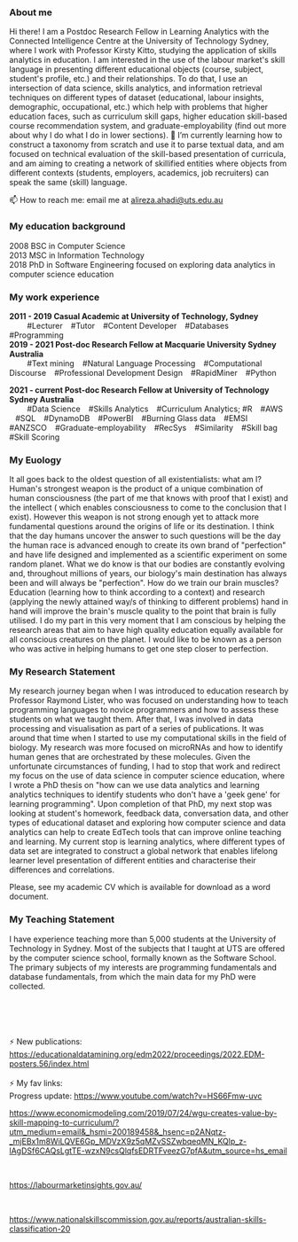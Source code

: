 <h3> About me </h3> 

Hi there! I am a Postdoc Research Fellow in Learning Analytics with the Connected Intelligence Centre at the University of Technology Sydney, where I work with Professor Kirsty Kitto, studying the application of skills analytics in education. I am interested in the use of the labour market's skill language in presenting different educational objects (course, subject, student's profile, etc.) and their relationships. To do that, I use an intersection of data science, skills analytics, and information retrieval techniques on different types of dataset (educational, labour insights, demographic, occupational, etc.) which help with problems that higher education faces, such as curriculum skill gaps, higher education skill-based course recommendation system, and graduate-employability (find out more about why I do what I do in lower sections).
🌱 I’m currently learning how to construct a taxonomy from scratch and use it to parse textual data, and am focused on technical evaluation of the skill-based presentation of curricula, and am aiming to creating a network of skillified entities where objects from different contexts (students, employers, academics, job recruiters) can speak the same (skill) language.
<br>

📫 How to reach me: email me at alireza.ahadi@uts.edu.au 

<h3> My education background </h3> 
 2008 BSC in Computer Science <br>
 2013 MSC in Information Technology <br>
 2018 PhD in Software Engineering focused on exploring data analytics in computer science education 

<h3> My work experience </h3>
<b> 2011 - 2019 Casual Academic at University of Technology, Sydney  </b> <br>
 &emsp;&emsp; #Lecturer &ensp; #Tutor &ensp; #Content Developer &ensp; #Databases &ensp; #Programming <br>
<b> 2019 - 2021 Post-doc Research Fellow at Macquarie University Sydney Australia  </b> <br>
 &emsp;&emsp; #Text mining &ensp; #Natural Language Processing &ensp; #Computational Discourse &ensp; #Professional Development Design &ensp; #RapidMiner &ensp; #Python  <br>
  
<b> 2021 - current Post-doc Research Fellow at University of Technology Sydney Australia </b> <br>
&emsp;&emsp; #Data Science &ensp; #Skills Analytics &ensp; #Curriculum Analytics; #R &ensp; #AWS &ensp; #SQL &ensp;      #DynamoDB &ensp;  #PowerBI &ensp; #Burning Glass data &ensp; #EMSI 
&ensp;  #ANZSCO    &ensp;  #Graduate-employability     &ensp;    #RecSys    &ensp;      #Similarity     &ensp;   #Skill bag     &ensp;   #Skill Scoring   <br>

<h3> My Euology </h3> 
It all goes back to the oldest question of all existentialists: what am I? Human's strongest weapon is the product of a unique combination of human consciousness (the part of me that knows with proof that I exist) and the intellect ( which enables consciousness to come to the conclusion that I exist). However this weapon is not strong enough yet to attack more fundamental questions around the origins of life or its destination. I think that the day humans uncover the answer to such questions will be the day the human race is advanced enough to create its own brand of "perfection" and have life designed and implemented as a scientific experiment on some random planet. What we do know is that our bodies are constantly evolving and, throughout millions of years, our biology's main destination has always been and will always be "perfection". How do we train our brain muscles? Education (learning how to think according to a context) and research (applying the newly attained way/s of thinking to different problems) hand in hand will improve the brain's muscle quality to the point that brain is fully utilised. I do my part in this very moment that I am conscious by helping the research areas that aim to have high quality education equally available for all conscious creatures on the planet. I would like to be known as a person who was active in helping humans to get one step closer to perfection.
<h3> My Research Statement</h3> 
My research journey began when I was introduced to education research by Professor Raymond Lister, who was focused on understanding how to teach programming languages to novice programmers and how to assess these students on what we taught them. After that, I was involved in data processing and visualisation as part of a series of publications. It was around that time when I started to use my computational skills in the field of biology. My research was more focused on microRNAs and how to identify human genes that are orchestrated by these molecules. Given the unfortunate circumstances of funding, I had to stop that work and redirect my focus on the use of data science in computer science education, where I wrote a PhD thesis on "how can we use data analytics and learning analytics techniques to identify students who don't have a 'geek gene' for learning programming". Upon completion of that PhD, my next stop was looking at student's homework, feedback data, conversation data, and other types of educational dataset and exploring how computer science and data analytics can help to create EdTech tools that can improve online teaching and learning. My current stop is learning analytics, where different types of data set are integrated to construct a global network that enables lifelong learner level presentation of different entities and characterise their differences and correlations. <br>

Please, see my academic CV which is available for download as a word document.

<h3> My Teaching Statement</h3> 
I have experience teaching more than 5,000 students at the University of Technology in Sydney. Most of the subjects that I taught at UTS are offered by the computer science school, formally known as the Software School. The primary subjects of my interests are programming fundamentals and database fundamentals, from which the main data for my PhD were collected.


<br><br>
<br>
<br>
⚡ New publications: <br>
https://educationaldatamining.org/edm2022/proceedings/2022.EDM-posters.56/index.html
<br>
<br>
⚡ My fav links: <br>
Progress update: https://www.youtube.com/watch?v=HS66Fmw-uvc <br>

https://www.economicmodeling.com/2019/07/24/wgu-creates-value-by-skill-mapping-to-curriculum/?utm_medium=email&_hsmi=200189458&_hsenc=p2ANqtz-_mjEBx1m8WiLQVE6Gp_MDVzX9z5qMZvSSZwbqeqMN_KQlp_z-lAgDSf6CAQsLgtTE-wzxN9csQlqfsEDRTFveezG7pfA&utm_source=hs_email

<br>

https://labourmarketinsights.gov.au/

<br>

https://www.nationalskillscommission.gov.au/reports/australian-skills-classification-20

